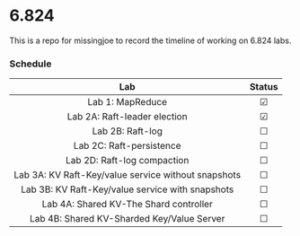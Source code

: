 # 6.824

This is a repo for missingjoe to record the timeline of working on 6.824 labs.

### Schedule

|                         Lab                         | Status  |
| :-------------------------------------------------: | :-----: |
|                  Lab 1: MapReduce                   | &#9745; |
|            Lab 2A: Raft-leader election             | &#9745; |
|                  Lab 2B: Raft-log                   | &#9744; |
|              Lab 2C: Raft-persistence               | &#9744; |
|             Lab 2D: Raft-log compaction             | &#9744; |
| Lab 3A: KV Raft-Key/value service without snapshots | &#9744; |
|  Lab 3B: KV Raft-Key/value service with snapshots   | &#9744; |
|       Lab 4A: Shared KV-The Shard controller        | &#9744; |
|     Lab 4B: Shared KV-Sharded Key/Value Server      | &#9744; |